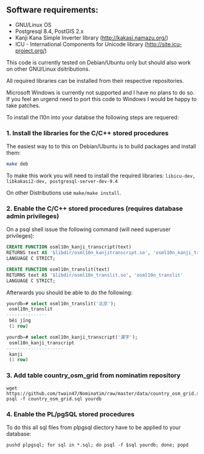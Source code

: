 ## Software requirements:

* GNU/Linux OS
* Postgresql 8.4, PostGIS 2.x
* Kanji Kana Simple Inverter library (http://kakasi.namazu.org/)
* ICU - International Components for Unicode library (http://site.icu-project.org/)

This code is currently tested on Debian/Ubuntu only but should also work on
other GNU/Linux dsitributions.

All required libraries can be installed from their respective repositories.

Microsoft Windows is currently not supported and I have no plans to do so.
If you feel an urgend need to port this code to Windows I would be happy to
take patches.

To install the l10n into your databse the following steps are requered:

### 1. Install the libraries for the C/C++ stored procedures


The easiest way to to this on Debian/Ubuntu is to build packages and install
them:

```sh
make deb
```

To make this work you will need to install the required libraries:
`libicu-dev, libkakasi2-dev, postgresql-server-dev-9.4`

On other Distributions use `make/make install`.

### 2. Enable the C/C++ stored procedures (requires database admin privileges)


On a psql shell issue the following command (will need superuser privileges):

```sql
CREATE FUNCTION osml10n_kanji_transcript(text)
RETURNS text AS '$libdir/osml10n_kanjitranscript.so', 'osml10n_kanji_transcript'
LANGUAGE C STRICT;
```

```sql
CREATE FUNCTION osml10n_translit(text)
RETURNS text AS '$libdir/osml10n_translit.so', 'osml10n_translit'
LANGUAGE C STRICT;
```

Afterwards you should be able to do the following:

```sql
yourdb=# select osml10n_translit('北京');
 osml10n_translit
---------------
 běi jīng
 (1 row)
```

```sql
yourdb=# select osml10n_kanji_transcript('漢字');
 osml10n_kanji_transcript
---------------------
 kanji
 (1 row)
```

### 3. Add table country_osm_grid from nominatim repository

```
wget https://github.com/twain47/Nominatim/raw/master/data/country_osm_grid.sql
psql -f country_osm_grid.sql yourdb
```

### 4. Enable the PL/pgSQL stored procedures

To do this all sql files from plpgsql diectory have to be applied to your
database:
```
pushd plpgsql; for sql in *.sql; do psql -f $sql yourdb; done; popd
```
